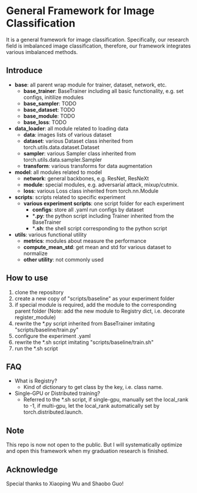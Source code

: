 # General Framework for Image Classification

It is a general framework for image classification. Specifically, our research field is imbalanced image classification, therefore, our framework integrates various imbalanced methods.

## Introduce

* **base**: all parent wrap module for trainer, dataset, network, etc.
  * **base_trainer**: BaseTrainer including all basic functionality, e.g. set configs, initilize modules
  * **base_sampler**: TODO
  * **base_dataset**: TODO
  * **base_module**: TODO
  * **base_loss**: TODO
* **data_loader**: all module related to loading data
  * **data**: images lists of various dataset
  * **dataset**: various Dataset class inherited from torch.utils.data.dataset.Dataset
  * **sampler**: various Sampler class inherited from torch.utils.data.sampler.Sampler
  * **transform**: various transforms for data augmentation
* **model**: all modules related to model
  * **network**: general backbones, e.g. ResNet, ResNeXt
  * **module**: special modules, e.g. adversarial attack, mixup/cutmix.
  * **loss**: various Loss class inherited from torch.nn.Module
* **scripts**: scripts related to specific experiment
  * **various experiment scripts**: one script folder for each experiment
    * **configs**: store all .yaml run configs by dataset
    * ***.py**: the python script including Trainer inherited from the BaseTrainer
    * ***.sh**: the shell script corresponding to the python script
* **utils**: various functional utility
  * **metrics**: modules about measure the performance
  * **compute_mean_std**: get mean and std for various dataset to normalize
  * **other utility**: not commonly used

## How to use

1. clone the repository
2. create a new copy of "scripts/baseline" as your experiment folder
3. if special module is required, add the module to the corresponding parent folder (Note: add the new module to Registry dict, i.e. decorate register_module)
4. rewrite the *.py script inherited from BaseTrainer imitating "scripts/baseline/train.py"
5. configure the experiment .yaml
6. rewrite the *.sh script imitating "scripts/baseline/train.sh"
7. run the *.sh script

## FAQ

* What is Registry?
  * Kind of dictionary to get class by the key, i.e. class name.
* Single-GPU or Distributed training?
  * Referred to the *.sh script, if single-gpu, manually set the local_rank to -1, if multi-gpu, let the local_rank automatically set by torch.distributed.launch.

## Note

This repo is now not open to the public. But I will systematically optimize and open this framework when my graduation research is finished.

## Acknowledge

Special thanks to Xiaoping Wu and Shaobo Guo!
